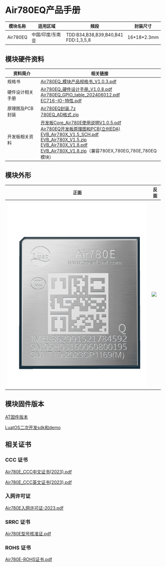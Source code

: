 # Air780EQ产品手册

| 模块名称 | 适用区域         | 频段                                      | 封装尺寸      |
| -------- | ---------------- | ----------------------------------------- | ------------- |
| Air780EQ | 中国/印度/东南亚 | TDD:B34,B38,B39,B40,B41 <br />FDD:1,3,5,8 | 16\*18\*2.3mm |

## 模块硬件资料

| 资料简介         | 相关链接                                                     |
| ---------------- | ------------------------------------------------------------ |
| 规格书           | [Air780EQ_模块产品规格书_V1.0.3.pdf](https://cdn.openluat-luatcommunity.openluat.com/attachment/20240813113700784_Air780EQ_模块产品规格书_V1.0.3.pdf) |
| 硬件设计相关手册 | [Air780EQ_硬件设计手册_V1.0.8.pdf](https://cdn.openluat-luatcommunity.openluat.com/attachment/20241022172732196_Air780EQ_硬件设计手册_V1.0.8.pdf)  <br />[Air780EQ_GPIO_table_202406012.pdf](https://cdn.openluat-luatcommunity.openluat.com/attachment/20240612095831946_Air780EL&780ETGG&780ETG&700EL&700EY&700EC_GPIO_table_202406012.pdf)<br />[EC716-IO-特性.pdf](https://cdn.openluat-luatcommunity.openluat.com/attachment/20240508154944217_EC716-IO-特性.pdf) |
| 原理图及PCB封装  | [Air780EQ封装.7z](https://cdn.openluat-luatcommunity.openluat.com/attachment/20231201161306641_Air780ET&L封装.7z)<br />[780EQ_AD格式.zip](https://cdn.openluat-luatcommunity.openluat.com/attachment/20231205101545667_780ET&L_AD格式.zip) |
| 开发板相关资料   | [开发板Core_Air780E使用说明V1.0.5.pdf](https://cdn.openluat-luatcommunity.openluat.com/attachment/20240419155721583_开发板Core_Air780E使用说明V1.0.5.pdf)<br />[Air780EQ开发板原理图和PCB(立创EDA)](https://oshwhub.com/luat/evb_air780x_v1-6 "780X开发板原理图和PCB(立创EDA)")<br />[EVB_Air780X_V1.5_SCH.pdf](https://cdn.openluat-luatcommunity.openluat.com/attachment/20230705082334351_EVB_Air780X_V1.5_SCH.pdf)<br />[EVB_Air780X_V1.5.zip](https://cdn.openluat-luatcommunity.openluat.com/attachment/20230705082416943_EVB_Air780X_V1.5.zip)<br />[EVB_Air780X_V1.8.pdf](https://cdn.openluat-luatcommunity.openluat.com/attachment/20231222160117780_EVB_Air780X_V1.8.pdf)<br />[EVB_Air780X_V1.8.zip](https://cdn.openluat-luatcommunity.openluat.com/attachment/20230329163731051_EVB_Air780X_V1.8.zip)（兼容780EX,780EG,780E,780EQ模块） |

## 模块外形

| 正面                   | 反面                          |
| ---------------------- | ----------------------------- |
| ![](./image/780EQ.png) | ![](./image/780E系列反面.png) |

## 模块固件版本

[AT固件版本](https://docs.openluat.com/air780eq/at/firmware/)

[LuatOS二次开发sdk和demo](https://docs.openluat.com/air780eq/luatos/firmware/) 

## 相关证书
### CCC 证书
[Air780E_CCC中文证书(2023).pdf](https://cdn.openluat-luatcommunity.openluat.com/attachment/20230601135402627_Air780E_CCC中文证书(2023).pdf)

[Air780E_CCC英文证书(2023).pdf](https://cdn.openluat-luatcommunity.openluat.com/attachment/20230601135417547_Air780E_CCC英文证书(2023).pdf)

### 入网许可证

[Air780E入网许可证-2023.pdf](https://cdn.openluat-luatcommunity.openluat.com/attachment/20231222165428617_Air780E入网许可证-2023.pdf)

### SRRC 证书
[Air780E型号核准证.pdf](https://cdn.openluat-luatcommunity.openluat.com/attachment/20230221104159741_Air780E型号核准证.pdf)

### ROHS 证书
[Air780E-ROHS证书.pdf](https://cdn.openluat-luatcommunity.openluat.com/attachment/20230313092434185_Air780E-ROHS证书.pdf)
